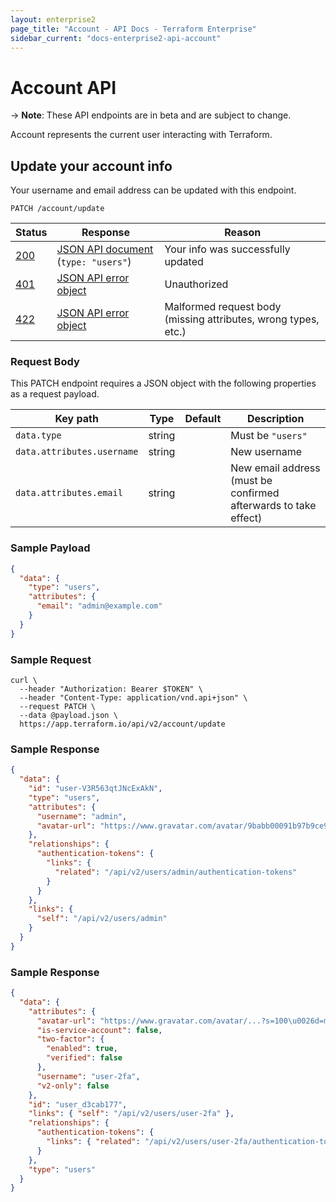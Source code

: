 ```yaml
---
layout: enterprise2
page_title: "Account - API Docs - Terraform Enterprise"
sidebar_current: "docs-enterprise2-api-account"
---
```


# Account API

-> **Note**: These API endpoints are in beta and are subject to change.

Account represents the current user interacting with Terraform.

## Update your account info

Your username and email address can be updated with this endpoint.

`PATCH /account/update`

Status  | Response                                        | Reason
--------|-------------------------------------------------|----------
[200][] | [JSON API document][] (`type: "users"`)         | Your info was successfully updated
[401][] | [JSON API error object][]                       | Unauthorized
[422][] | [JSON API error object][]                       | Malformed request body (missing attributes, wrong types, etc.)

[200]: https://developer.mozilla.org/en-US/docs/Web/HTTP/Status/200
[401]: https://developer.mozilla.org/en-US/docs/Web/HTTP/Status/401
[422]: https://developer.mozilla.org/en-US/docs/Web/HTTP/Status/422
[JSON API document]: https://www.terraform.io/docs/enterprise/api/index.html#json-api-documents
[JSON API error object]: http://jsonapi.org/format/#error-objects

### Request Body

This PATCH endpoint requires a JSON object with the following properties as a request payload.

Key path                                   | Type    | Default  | Description
-------------------------------------------|---------|----------|------------
`data.type`                                | string  |          | Must be `"users"`
`data.attributes.username`                 | string  |          | New username
`data.attributes.email`                    | string  |          | New email address (must be confirmed afterwards to take effect)

### Sample Payload

```json
{
  "data": {
    "type": "users",
    "attributes": {
      "email": "admin@example.com"
    }
  }
}
```

### Sample Request

```shell
curl \
  --header "Authorization: Bearer $TOKEN" \
  --header "Content-Type: application/vnd.api+json" \
  --request PATCH \
  --data @payload.json \
  https://app.terraform.io/api/v2/account/update
```

### Sample Response

```json
{
  "data": {
    "id": "user-V3R563qtJNcExAkN",
    "type": "users",
    "attributes": {
      "username": "admin",
      "avatar-url": "https://www.gravatar.com/avatar/9babb00091b97b9ce9538c45807fd35f?s=100&d=mm"
    },
    "relationships": {
      "authentication-tokens": {
        "links": {
          "related": "/api/v2/users/admin/authentication-tokens"
        }
      }
    },
    "links": {
      "self": "/api/v2/users/admin"
    }
  }
}
```

### Sample Response

```json
{
  "data": {
    "attributes": {
      "avatar-url": "https://www.gravatar.com/avatar/...?s=100\u0026d=mm",
      "is-service-account": false,
      "two-factor": {
        "enabled": true,
        "verified": false
      },
      "username": "user-2fa",
      "v2-only": false
    },
    "id": "user_d3cab177",
    "links": { "self": "/api/v2/users/user-2fa" },
    "relationships": {
      "authentication-tokens": {
        "links": { "related": "/api/v2/users/user-2fa/authentication-tokens" }
      }
    },
    "type": "users"
  }
}
```
